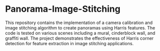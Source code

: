 # Panorama-Image-Stitching

This repository contains the implementation of a camera calibration and image stitching algorithm to create panoramas using Harris features. The code is tested on various scenes including a mural, cinderblock wall, and graffiti wall. The project demonstrates the effectiveness of Harris corner detection for feature extraction in image stitching applications.
